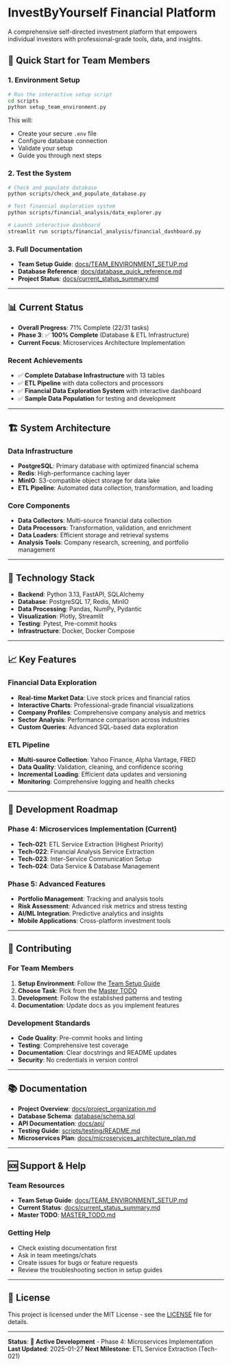 # InvestByYourself Financial Platform

A comprehensive self-directed investment platform that empowers individual investors with professional-grade tools, data, and insights.

## 🚀 **Quick Start for Team Members**

### **1. Environment Setup**
```bash
# Run the interactive setup script
cd scripts
python setup_team_environment.py
```

This will:
- Create your secure `.env` file
- Configure database connection
- Validate your setup
- Guide you through next steps

### **2. Test the System**
```bash
# Check and populate database
python scripts/check_and_populate_database.py

# Test financial exploration system
python scripts/financial_analysis/data_explorer.py

# Launch interactive dashboard
streamlit run scripts/financial_analysis/financial_dashboard.py
```

### **3. Full Documentation**
- **Team Setup Guide**: [docs/TEAM_ENVIRONMENT_SETUP.md](docs/TEAM_ENVIRONMENT_SETUP.md)
- **Database Reference**: [docs/database_quick_reference.md](docs/database_quick_reference.md)
- **Project Status**: [docs/current_status_summary.md](docs/current_status_summary.md)

---

## 📊 **Current Status**

- **Overall Progress**: 71% Complete (22/31 tasks)
- **Phase 3**: ✅ **100% Complete** (Database & ETL Infrastructure)
- **Current Focus**: Microservices Architecture Implementation

### **Recent Achievements**
- ✅ **Complete Database Infrastructure** with 13 tables
- ✅ **ETL Pipeline** with data collectors and processors
- ✅ **Financial Data Exploration System** with interactive dashboard
- ✅ **Sample Data Population** for testing and development

---

## 🏗️ **System Architecture**

### **Data Infrastructure**
- **PostgreSQL**: Primary database with optimized financial schema
- **Redis**: High-performance caching layer
- **MinIO**: S3-compatible object storage for data lake
- **ETL Pipeline**: Automated data collection, transformation, and loading

### **Core Components**
- **Data Collectors**: Multi-source financial data collection
- **Data Processors**: Transformation, validation, and enrichment
- **Data Loaders**: Efficient storage and retrieval systems
- **Analysis Tools**: Company research, screening, and portfolio management

---

## 🔧 **Technology Stack**

- **Backend**: Python 3.13, FastAPI, SQLAlchemy
- **Database**: PostgreSQL 17, Redis, MinIO
- **Data Processing**: Pandas, NumPy, Pydantic
- **Visualization**: Plotly, Streamlit
- **Testing**: Pytest, Pre-commit hooks
- **Infrastructure**: Docker, Docker Compose

---

## 📈 **Key Features**

### **Financial Data Exploration**
- **Real-time Market Data**: Live stock prices and financial ratios
- **Interactive Charts**: Professional-grade financial visualizations
- **Company Profiles**: Comprehensive company analysis and metrics
- **Sector Analysis**: Performance comparison across industries
- **Custom Queries**: Advanced SQL-based data exploration

### **ETL Pipeline**
- **Multi-source Collection**: Yahoo Finance, Alpha Vantage, FRED
- **Data Quality**: Validation, cleaning, and confidence scoring
- **Incremental Loading**: Efficient data updates and versioning
- **Monitoring**: Comprehensive logging and health checks

---

## 🎯 **Development Roadmap**

### **Phase 4: Microservices Implementation (Current)**
- **Tech-021**: ETL Service Extraction (Highest Priority)
- **Tech-022**: Financial Analysis Service Extraction
- **Tech-023**: Inter-Service Communication Setup
- **Tech-024**: Data Service & Database Management

### **Phase 5: Advanced Features**
- **Portfolio Management**: Tracking and analysis tools
- **Risk Assessment**: Advanced risk metrics and stress testing
- **AI/ML Integration**: Predictive analytics and insights
- **Mobile Applications**: Cross-platform investment tools

---

## 🤝 **Contributing**

### **For Team Members**
1. **Setup Environment**: Follow the [Team Setup Guide](docs/TEAM_ENVIRONMENT_SETUP.md)
2. **Choose Task**: Pick from the [Master TODO](MASTER_TODO.md)
3. **Development**: Follow the established patterns and testing
4. **Documentation**: Update docs as you implement features

### **Development Standards**
- **Code Quality**: Pre-commit hooks and linting
- **Testing**: Comprehensive test coverage
- **Documentation**: Clear docstrings and README updates
- **Security**: No credentials in version control

---

## 📚 **Documentation**

- **Project Overview**: [docs/project_organization.md](docs/project_organization.md)
- **Database Schema**: [database/schema.sql](database/schema.sql)
- **API Documentation**: [docs/api/](docs/api/)
- **Testing Guide**: [scripts/testing/README.md](scripts/testing/README.md)
- **Microservices Plan**: [docs/microservices_architecture_plan.md](docs/microservices_architecture_plan.md)

---

## 🆘 **Support & Help**

### **Team Resources**
- **Team Setup Guide**: [docs/TEAM_ENVIRONMENT_SETUP.md](docs/TEAM_ENVIRONMENT_SETUP.md)
- **Current Status**: [docs/current_status_summary.md](docs/current_status_summary.md)
- **Master TODO**: [MASTER_TODO.md](MASTER_TODO.md)

### **Getting Help**
- Check existing documentation first
- Ask in team meetings/chats
- Create issues for bugs or feature requests
- Review the troubleshooting section in setup guides

---

## 📄 **License**

This project is licensed under the MIT License - see the [LICENSE](LICENSE) file for details.

---

**Status**: 🚧 **Active Development** - Phase 4: Microservices Implementation
**Last Updated**: 2025-01-27
**Next Milestone**: ETL Service Extraction (Tech-021)
